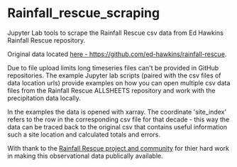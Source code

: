 # Rainfall_rescue_scraping

Jupyter Lab tools to scrape the Rainfall Rescue csv data from Ed Hawkins Rainfall Rescue repository. 

Original data located <a href='https://github.com/ed-hawkins/rainfall-rescue'>here - https://github.com/ed-hawkins/rainfall-rescue</a>.

Due to file upload limits long timeseries files can't be provided in GitHub repositories. The example Jupyter lab scripts (paired with the csv files of data location urls) provide examples on how you can open multiple csv data files from the Rainfall Rescue ALLSHEETS repository and work with the precipitation data locally.

In the examples the data is opened with xarray. The coordinate 'site_index' refers to the row in the corresponding csv file for that decade - this way the data can be traced back to the original csv that contains useful information such a site location and calculated totals and errors.

With thank to the <a href='https://www.zooniverse.org/projects/edh/rainfall-rescue'>Rainfall Rescue project and community</a> for thier hard work in making this observational data publically available.
